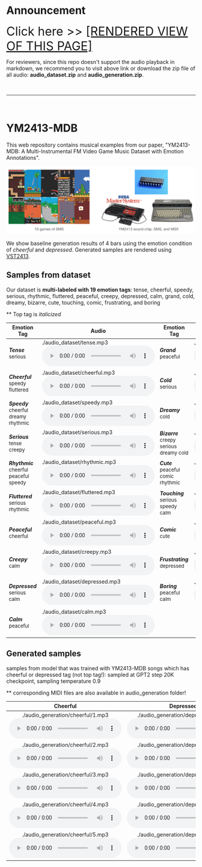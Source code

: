 # Announcement
<font size="6">Click here >> [\[RENDERED VIEW OF THIS PAGE\]](https://frog-9.github.io/YM2413-MDB/) </font> 

For reviewers, since this repo doesn't support the audio playback in markdown, we recommend you to visit above link or download the zip file of all audio: **audio_dataset.zip** and **audio_generation.zip**.

<br /> 

---

<br /> 

# YM2413-MDB
This web repository contains musical examples from our paper, "YM2413-MDB: A Multi-Instrumental FM Video Game Music Dataset with Emotion Annotations".

![title_image](./title_img.png)

We show baseline generation results of 4 bars using the emotion condition of _cheerful_ and _depressed_. Generated samples are rendered using [VST2413](http://www.keijiro.tokyo/vst2413/).


## Samples from dataset
Our dataset is **multi-labeled with 19 emotion tags**: tense, cheerful, speedy, serious, rhythmic, fluttered, peaceful, creepy, depressed, calm, grand, cold, dreamy, bizarre, cute, touching, comic, frustrating, and boring

** Top tag is _italicized_

|<center>Emotion Tag</center>|<center>Audio</center>|<center>Emotion Tag</center>|<center>Audio</center>|
|---|:---|:---|:---|
|**_Tense_**  <br /> <font size="2">serious</font>|./audio_dataset/tense.mp3<audio controls><source src='./audio_dataset/tense.mp3'></audio>|**_Grand_** <br /><font size="2">peaceful</font>|./audio_dataset/grand.mp3<audio controls><source src='./audio_dataset/grand.mp3'></audio>|
|**_Cheerful_** <br /> <font size="2">speedy fluttered</font>|./audio_dataset/cheerful.mp3<audio controls><source src='./audio_dataset/cheerful.mp3'></audio>|**_Cold_** <br /> <font size="2">serious</font>|./audio_dataset/cold.mp3<audio controls><source src='./audio_dataset/cold.mp3'></audio>
|**_Speedy_** <br /><font size="2">cheerful dreamy rhythmic</font>|./audio_dataset/speedy.mp3<audio controls><source src='./audio_dataset/speedy.mp3'></audio>|**_Dreamy_** <br /><font size="2">cold</font>|./audio_dataset/dreamy.mp3<audio controls><source src='./audio_dataset/dreamy.mp3'></audio>|
|**_Serious_** <br /><font size="2">tense creepy</font>|./audio_dataset/serious.mp3<audio controls><source src='./audio_dataset/serious.mp3'></audio>|**_Bizarre_** <br /><font size="2">creepy serious dreamy cold</font>|./audio_dataset/bizarre.mp3<audio controls><source src='./audio_dataset/bizarre.mp3'></audio>|
|**_Rhythmic_** <br /><font size="2">cheerful peaceful speedy</font>|./audio_dataset/rhythmic.mp3<audio controls><source src='./audio_dataset/rhythmic.mp3'></audio>|**_Cute_** <br /><font size="2">peaceful comic rhythmic</font>|./audio_dataset/cute.mp3<audio controls><source src='./audio_dataset/cute.mp3'></audio>|
|**_Fluttered_** <br /><font size="2">serious rhythmic</font>|./audio_dataset/fluttered.mp3<audio controls><source src='./audio_dataset/fluttered.mp3'></audio>|**_Touching_** <br /><font size="2">serious speedy calm</font>|./audio_dataset/touching.mp3<audio controls><source src='./audio_dataset/touching.mp3'></audio>|
|**_Peaceful_** <br /><font size="2">cheerful</font>|./audio_dataset/peaceful.mp3<audio controls><source src='./audio_dataset/peaceful.mp3'></audio>|**_Comic_** <br /><font size="2">cute</font>|./audio_dataset/comic.mp3<audio controls><source src='./audio_dataset/comic.mp3'></audio>|
|**_Creepy_** <br /> <font size="2">calm</font>|./audio_dataset/creepy.mp3<audio controls><source src='./audio_dataset/creepy.mp3'></audio>|**_Frustrating_**<br /><font size="2">depressed</font>|./audio_dataset/frustrating.mp3<audio controls><source src='./audio_dataset/frustrating.mp3'></audio>|
|**_Depressed_** <br /> <font size="2">serious calm</font>|./audio_dataset/depressed.mp3<audio controls><source src='./audio_dataset/depressed.mp3'></audio>|**_Boring_** <br /><font size="2">peaceful calm</font>|./audio_dataset/boring.mp3<audio controls><source src='./audio_dataset/boring.mp3'></audio>|
|**_Calm_** <br /> <font size="2">peaceful</font>|./audio_dataset/calm.mp3<audio controls><source src='./audio_dataset/calm.mp3'></audio>||

## Generated samples
samples from model that was trained with YM2413-MDB songs which has cheerful or depressed tag (not top tag!): sampled at GPT2 step 20K checkpoint, sampling temperature 0.9

** corresponding MIDI files are also available in audio_generation folder!

|<center>Cheerful</center>|<center>Depressed</center>|
|---|:---|
|<center>./audio_generation/cheerful/1.mp3<audio controls><source src='./audio_generation/cheerful/1.mp3'></audio></center>|<center>./audio_generation/depressed/1.mp3<audio controls><source src='./audio_generation/depressed/1.mp3'></audio></center>|
|<center>./audio_generation/cheerful/2.mp3<audio controls><source src='./audio_generation/cheerful/2.mp3'></audio></center>|<center>./audio_generation/depressed/2.mp3<audio controls><source src='./audio_generation/depressed/2.mp3'></audio></center>|
|<center>./audio_generation/cheerful/3.mp3<audio controls><source src='./audio_generation/cheerful/3.mp3'></audio></center>|<center>./audio_generation/depressed/3.mp3<audio controls><source src='./audio_generation/depressed/3.mp3'></audio></center>|
|<center>./audio_generation/cheerful/4.mp3<audio controls><source src='./audio_generation/cheerful/4.mp3'></audio></center>|<center>./audio_generation/depressed/4.mp3<audio controls><source src='./audio_generation/depressed/4.mp3'></audio></center>|
|<center>./audio_generation/cheerful/5.mp3<audio controls><source src='./audio_generation/cheerful/5.mp3'></audio></center>|<center>./audio_generation/depressed/5.mp3<audio controls><source src='./audio_generation/depressed/5.mp3'></audio></center>|

